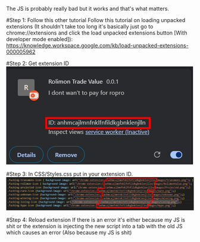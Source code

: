 The JS is probably really bad but it works and that's what matters.

#Step 1: Follow this other tutorial
Follow this tutorial on loading unpacked extensions (It shouldn't take too long it's basically just go to chrome://extensions and click the load unpacked extensions button [With developer mode enabled]): https://knowledge.workspace.google.com/kb/load-unpacked-extensions-000005962

#Step 2: Get extension ID
![Right under description where it says ID](TutorialImages/id.png)

#Step 3: In CSS/Styles.css put in your extension ID.
![Right under description where it says ID](TutorialImages/replace.png)

#Step 4: Reload extension
If there is an error it's either because my JS is shit or the extension is injecting the new script into a tab with the old JS which causes an error (Also because my JS is shit)
